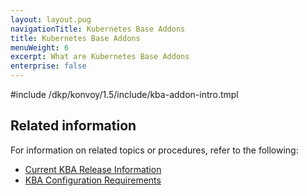```yaml
---
layout: layout.pug
navigationTitle: Kubernetes Base Addons
title: Kubernetes Base Addons
menuWeight: 6
excerpt: What are Kubernetes Base Addons
enterprise: false
---
```


<!-- markdownlint-disable MD018 -->

#include /dkp/konvoy/1.5/include/kba-addon-intro.tmpl

## Related information

For information on related topics or procedures, refer to the following:

- [Current KBA Release Information](../release-notes/kubernetes-base-addon)
- [KBA Configuration Requirements](../addons/requirements/)

